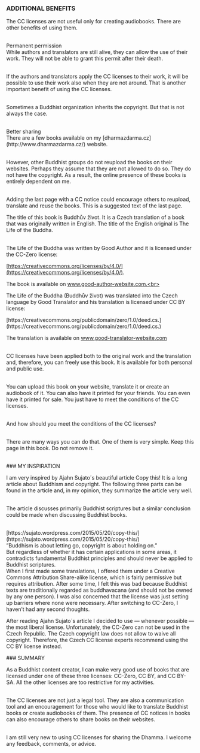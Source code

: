 <div id="additional-benefits" markdown="1">

### ADDITIONAL BENEFITS

</div>

The CC licenses are not useful only for creating audiobooks. There are other benefits of using them.<br><br>

<div class="underline"> Permanent permission </div>
While authors and translators are still alive, they can allow the use of their work. They will not be able to grant this permit after their death.<br><br>

If the authors and translators apply the CC licenses to their work, it will be possible to use their work also when they are not around. That is another important benefit of using the CC licenses.<br><br>

Sometimes a Buddhist organization inherits the copyright. But that is not always the case.<br><br>

<div class="underline">Better sharing</div>
There are a few books available on my [dharmazdarma.cz](http://www.dharmazdarma.cz/) website.<br><br>

However, other Buddhist groups do not reupload the books on their websites. Perhaps they assume that they are not allowed to do so. They do not have the copyright. As a result, the online presence of these books is entirely dependent on me.<br> <br>

Adding the last page with a CC notice could encourage others to reupload, translate and reuse the books. This is a suggested text of the last page.

<div class="citace" markdown="1">
The title of this book is Buddhův život. It is a Czech translation of a book that was originally written in English. The title of the English original is The Life of the Buddha.<br><br>

The Life of the Buddha was written by Good Author and it is licensed under the CC-Zero license:<br>

<div class="do-not-break-out" markdown="1">

[https://creativecommons.org/licenses/by/4.0/](https://creativecommons.org/licenses/by/4.0/).

</div>

The book is available on www.good-author-website.com.<br> <br>

The Life of the Buddha (Buddhův život) was translated into the Czech language by Good Translator and his translation is licensed under CC BY license:<br>

<div class="do-not-break-out" markdown="1">
[https://creativecommons.org/publicdomain/zero/1.0/deed.cs.](https://creativecommons.org/publicdomain/zero/1.0/deed.cs.)
</div>

The translation is available on www.good-translator-website.com<br> <br>

CC licenses have been applied both to the original work and the translation and, therefore, you can freely use this book. It is available for both personal and public use. <br> <br>

You can upload this book on your website, translate it or create an audiobook of it. You can also have it printed for your friends. You can even have it printed for sale. You just have to meet the conditions of the CC licenses.<br> <br>

And how should you meet the conditions of the CC licenses?<br> <br>

There are many ways you can do that. One of them is very simple. Keep this page in this book. Do not remove it.<br><br>

</div>

<div id="my-inspiration" markdown="1">
### MY INSPIRATION
</div>

I am very inspired by Ajahn Sujato´s beautiful article Copy this! It is a long article about Buddhism and copyright. The following three parts can be found in the article and, in my opinion, they summarize the article very well.<br><br>

The article discusses primarily Buddhist scriptures but a similar conclusion could be made when discussing Buddhist books.<br><br>

<div class="do-not-break-out" markdown="1">
[https://sujato.wordpress.com/2015/05/20/copy-this/](https://sujato.wordpress.com/2015/05/20/copy-this/)
</div>

<div class="citace">
 ”Buddhism is about letting go, copyright is about holding on.” 
</div>

<div class="citace">
But regardless of whether it has certain applications in some areas, it contradicts fundamental Buddhist principles and should never be applied to Buddhist scriptures. 
</div>

<div class="citace">
When I first made some translations, I offered them under a Creative Commons Attribution Share-alike license, which is fairly permissive but requires attribution. After some time, I felt this was bad because Buddhist texts are traditionally regarded as buddhavacana (and should not be owned by any one person). I was also concerned that the license was just setting up barriers where none were necessary. After switching to CC-Zero, I haven’t had any second thoughts.
</div>

After reading Ajahn Sujato´s article I decided to use — whenever possible — the most liberal license. Unfortunately, the CC-Zero can not be used in the Czech Republic. The Czech copyright law does not allow to waive all copyright. Therefore, the Czech CC license experts recommend using the CC BY license instead.<br>

<div id="summary" markdown="1">
### SUMMARY
</div>

As a Buddhist content creator, I can make very good use of books that are licensed under one of these three licenses: CC-Zero, CC BY, and CC BY-SA. All the other licenses are too restrictive for my activities.<br> <br>

The CC licenses are not just a legal tool. They are also a communication tool and an encouragement for those who would like to translate Buddhist books or create audiobooks of them. The presence of CC notices in books can also encourage others to share books on their websites.<br> <br>

I am still very new to using CC licenses for sharing the Dhamma. I welcome any feedback, comments, or advice. <br>

